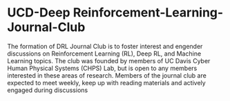 # UCD-Deep Reinforcement-Learning-Journal-Club
The formation of DRL Journal Club is to foster interest and engender discussions on Reinforcement Learning (RL), Deep RL,  and Machine Learning topics. The club was founded by members of UC Davis Cyber Human Physical Systems (CHPS) Lab, but is open to any members interested in these areas of research. Members of the journal club are expected to meet weekly, keep up with reading materials and actively engaged during discussions
